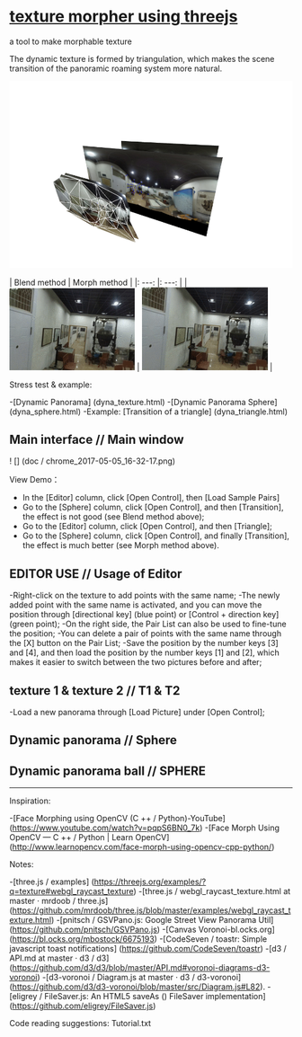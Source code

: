 # [texture morpher using threejs](index.html)
a tool to make morphable texture

The dynamic texture is formed by triangulation, which makes the scene transition of the panoramic roaming system more natural.

![](doc/triangles.png)

| Blend method | Morph method |
|: ---: |: ---: |
| ![](doc/blend-effect-0.25.gif) | ![](doc/morph-effect-0.25.gif) |

Stress test & example:

-[Dynamic Panorama] (dyna_texture.html)
-[Dynamic Panorama Sphere] (dyna_sphere.html)
-Example: [Transition of a triangle] (dyna_triangle.html)

## Main interface // Main window

! [] (doc / chrome_2017-05-05_16-32-17.png)

View Demo：

-   In the [Editor] column, click [Open Control], then [Load Sample Pairs]
-	Go to the [Sphere] column, click [Open Control], and then [Transition], the effect is not good (see Blend method above);
-	Go to the [Editor] column, click [Open Control], and then [Triangle];
-	Go to the [Sphere] column, click [Open Control], and finally [Transition], the effect is much better (see Morph method above).

## EDITOR USE // Usage of Editor

-Right-click on the texture to add points with the same name;
-The newly added point with the same name is activated, and you can move the position through [directional key] (blue point) or [Control + direction key] (green point);
-On the right side, the Pair List can also be used to fine-tune the position;
-You can delete a pair of points with the same name through the [X] button on the Pair List;
-Save the position by the number keys [3] and [4], and then load the position by the number keys [1] and [2], which makes it easier to switch between the two pictures before and after;

## texture 1 & texture 2 // T1 & T2

-Load a new panorama through [Load Picture] under [Open Control];

## Dynamic panorama // Sphere

## Dynamic panorama ball // SPHERE

---

Inspiration:

-[Face Morphing using OpenCV (C ++ / Python)-YouTube] (https://www.youtube.com/watch?v=pqpS6BN0_7k)
-[Face Morph Using OpenCV — C ++ / Python | Learn OpenCV] (http://www.learnopencv.com/face-morph-using-opencv-cpp-python/)

Notes:

-[three.js / examples] (https://threejs.org/examples/?q=texture#webgl_raycast_texture)
-[three.js / webgl_raycast_texture.html at master · mrdoob / three.js] (https://github.com/mrdoob/three.js/blob/master/examples/webgl_raycast_texture.html)
-[pnitsch / GSVPano.js: Google Street View Panorama Util] (https://github.com/pnitsch/GSVPano.js)
-[Canvas Voronoi-bl.ocks.org] (https://bl.ocks.org/mbostock/6675193)
-[CodeSeven / toastr: Simple javascript toast notifications] (https://github.com/CodeSeven/toastr)
-[d3 / API.md at master · d3 / d3] (https://github.com/d3/d3/blob/master/API.md#voronoi-diagrams-d3-voronoi)
-[d3-voronoi / Diagram.js at master · d3 / d3-voronoi] (https://github.com/d3/d3-voronoi/blob/master/src/Diagram.js#L82).
-[eligrey / FileSaver.js: An HTML5 saveAs () FileSaver implementation] (https://github.com/eligrey/FileSaver.js)

Code reading suggestions: Tutorial.txt
